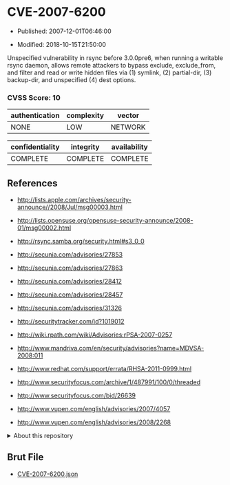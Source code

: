 # CVE-2007-6200

- Published: 2007-12-01T06:46:00

- Modified: 2018-10-15T21:50:00

Unspecified vulnerability in rsync before 3.0.0pre6, when running a writable rsync daemon, allows remote attackers to bypass exclude, exclude_from, and filter and read or write hidden files via (1) symlink, (2) partial-dir, (3) backup-dir, and unspecified (4) dest options.

### CVSS Score: **10**

| authentication | complexity | vector |
| --- | --- | --- |
| NONE | LOW | NETWORK |

| confidentiality | integrity | availability |
| --- | --- | --- |
| COMPLETE | COMPLETE | COMPLETE |

## References

* http://lists.apple.com/archives/security-announce//2008/Jul/msg00003.html

* http://lists.opensuse.org/opensuse-security-announce/2008-01/msg00002.html

* http://rsync.samba.org/security.html#s3_0_0

* http://secunia.com/advisories/27853

* http://secunia.com/advisories/27863

* http://secunia.com/advisories/28412

* http://secunia.com/advisories/28457

* http://secunia.com/advisories/31326

* http://securitytracker.com/id?1019012

* http://wiki.rpath.com/wiki/Advisories:rPSA-2007-0257

* http://www.mandriva.com/en/security/advisories?name=MDVSA-2008:011

* http://www.redhat.com/support/errata/RHSA-2011-0999.html

* http://www.securityfocus.com/archive/1/487991/100/0/threaded

* http://www.securityfocus.com/bid/26639

* http://www.vupen.com/english/advisories/2007/4057

* http://www.vupen.com/english/advisories/2008/2268

<details>
<summary>About this repository</summary> 

  This repository is part of the project [Live Hack CVE](https://github.com/Live-Hack-CVE). Main website can be found [www.live-hack.org](https://www.live-hack.org) 
  
  Made by [Sn0wAlice](https://github.com/Sn0wAlice) for the people that care about security and need to have a feed of the latest CVEs. Hope you enjoy it, don't forget to star the repo and follow me on [Twitter](https://twitter.com/Sn0wAlice) and [Github](https://github.com/Sn0wAlice). And that is my [personnal website](https://www.alice-snow.me/)

  - [Home Page](https://github.com/Live-Hack-CVE)
  - [Framework](https://github.com/Live-Hack-CVE/cve-framework)
  - [CVE database](https://github.com/Live-Hack-CVE/full_database)
  - [Changelog](https://github.com/Live-Hack-CVE/Changelog)
</details>

## Brut File

* [CVE-2007-6200.json](https://raw.githubusercontent.com/Live-Hack-CVE/full_database/main/cves/2007/CVE-2007-6200.json)

